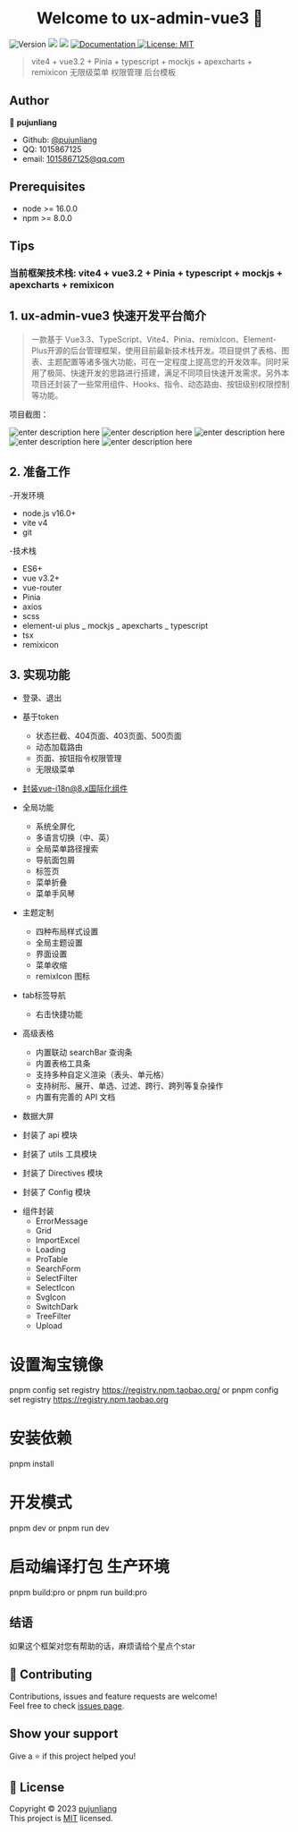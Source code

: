<h1 align="center">Welcome to ux-admin-vue3 👋</h1>
<p>
  <img alt="Version" src="https://img.shields.io/badge/version-1.0.0-blue.svg?cacheSeconds=2592000" />
  <img src="https://img.shields.io/badge/node-%3E%3D%2016.0.0-blue.svg" />
  <img src="https://img.shields.io/badge/npm-%3E%3D%208.0.0-blue.svg" />
  <a href="https://github.com/pujunliang/ux-admin-vue3/master/README.md">
    <img alt="Documentation" src="https://img.shields.io/badge/documentation-yes-brightgreen.svg" target="_blank" />
  </a>
  <a href="https://github.com/pujunliang/ux-admin-vue3/master/LICENSE">
    <img alt="License: MIT" src="https://img.shields.io/badge/License-MIT-yellow.svg" target="_blank" />
  </a>
</p>

> vite4 + vue3.2 + Pinia + typescript + mockjs + apexcharts + remixicon 无限级菜单 权限管理 后台模板

## Author

👤 **pujunliang**

-   Github: [@pujunliang](https://github.com/pujunliang)
-   QQ: 1015867125
-   email: 1015867125@qq.com

## Prerequisites

-   node >= 16.0.0
-   npm >= 8.0.0

## Tips

### 当前框架技术栈: vite4 + vue3.2 + Pinia + typescript + mockjs + apexcharts + remixicon

## 1. ux-admin-vue3 快速开发平台简介

> 一款基于 Vue3.3、TypeScript、Vite4、Pinia、remixIcon、Element-Plus开源的后台管理框架，使用目前最新技术栈开发。项目提供了表格、图表、主题配置等诸多强大功能，可在一定程度上提高您的开发效率。同时采用了极简、快速开发的思路进行搭建，满足不同项目快速开发需求。另外本项目还封装了一些常用组件、Hooks、指令、动态路由、按钮级别权限控制等功能。

项目截图：

![enter description here](https://github.com/pujunliang/ux-admin-vue3/blob/master/img_readme/首页-UxAdmin.png)
![enter description here](https://github.com/pujunliang/ux-admin-vue3/blob/master/img_readme/数据大屏-UxAdmin.png)
![enter description here](https://github.com/pujunliang/ux-admin-vue3/blob/master/img_readme/使用ProTable-UxAdmin.png)
![enter description here](https://github.com/pujunliang/ux-admin-vue3/blob/master/img_readme/SelectFilter-UxAdmin.png)
![enter description here](https://github.com/pujunliang/ux-admin-vue3/blob/master/img_readme/关于项目-UxAdmin.png)

## 2. 准备工作

-开发环境

-   node.js v16.0+
-   vite v4
-   git

-技术栈

-   ES6+
-   vue v3.2+
-   vue-router
-   Pinia
-   axios
-   scss
-   element-ui plus
_   mockjs
_   apexcharts
_   typescript
-   tsx
-   remixicon

## 3. 实现功能

-   登录、退出

*   基于token

    -   状态拦截、404页面、403页面、500页面
    -   动态加载路由
    -   页面、按钮指令权限管理
    -   无限级菜单

-   封装vue-i18n@8.x国际化组件

*   全局功能

    -   系统全屏化
    -   多语言切换（中、英）
    -   全局菜单路径搜索
    -   导航面包屑
    -   标签页
    -   菜单折叠
    -   菜单手风琴

*   主题定制

    -   四种布局样式设置
    -   全局主题设置
    -   界面设置
    -   菜单收缩
    -   remixIcon 图标

*   tab标签导航

    -   右击快捷功能

*   高级表格
    -   内置联动 searchBar 查询条
    -   内置表格工具条
    -   支持多种自定义渲染（表头、单元格）
    -   支持树形、展开、单选、过滤、跨行、跨列等复杂操作
    -   内置有完善的 API 文档

-   数据大屏

-   封装了 api 模块
-   封装了 utils 工具模块
-   封装了 Directives 模块
-   封装了 Config 模块

*   组件封装
    -   ErrorMessage
    -   Grid
    -   ImportExcel
    -   Loading
    -   ProTable
    -   SearchForm
    -   SelectFilter
    -   SelectIcon
    -   SvgIcon
    -   SwitchDark
    -   TreeFilter
    -   Upload

# 设置淘宝镜像

pnpm config set registry https://registry.npm.taobao.org/
or
pnpm config set registry https://registry.npm.taobao.org

# 安装依赖

pnpm install

# 开发模式

pnpm dev
or
pnpm run dev

# 启动编译打包 生产环境

pnpm build:pro
or
pnpm run build:pro

## 结语

如果这个框架对您有帮助的话，麻烦请给个星点个star

## 🤝 Contributing

Contributions, issues and feature requests are welcome!<br />Feel free to check [issues page](https://github.com/pujunliang/ux-admin-vue3/issues).

## Show your support

Give a ⭐️ if this project helped you!

## 📝 License

Copyright © 2023 [pujunliang](https://github.com/pujunliang) <br/>
This project is [MIT](https://github.com/pujunliang/ux-admin-vue3/master/LICENSE) licensed.
